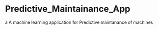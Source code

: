 # Predictive_Maintainance_App
a A machine learning application for Predictive maintanance of machines
